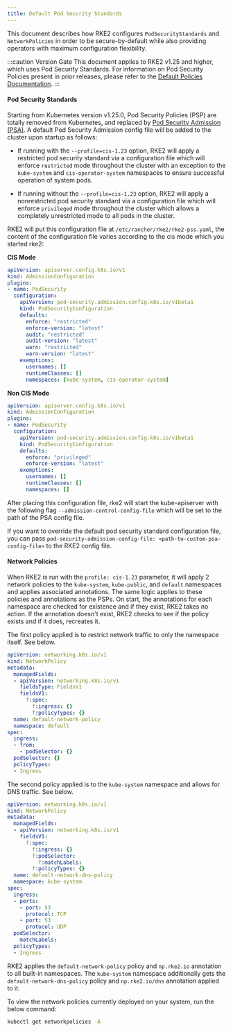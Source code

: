 ```yaml
---
title: Default Pod Security Standards
---
```


This document describes how RKE2 configures `PodSecurityStandards` and `NetworkPolicies` in order to be secure-by-default while also providing operators with maximum configuration flexibility.

:::caution Version Gate
This document applies to RKE2 v1.25 and higher, which uses Pod Security Standards. For information on Pod Security Policies present in prior releases, please refer to the [Default Policies Documentation](./pod_security_policies.md).
:::

#### Pod Security Standards

Starting from Kubernetes version v1.25.0, Pod Security Policies (PSP) are totally removed from Kubernetes, and replaced by [Pod Security Admission (PSA)](https://kubernetes.io/docs/concepts/security/pod-security-admission/). A default Pod Security Admission config file will be added to the cluster upon startup as follows:

* If running with the `--profile=cis-1.23` option, RKE2 will apply a restricted pod security standard via a configuration file which will enforce `restricted` mode throughout the cluster with an exception to the `kube-system` and `cis-operator-system` namespaces to ensure successful operation of system pods.

* If running without the `--profile=cis-1.23` option, RKE2 will apply a nonrestricted pod security standard via a configuration file which will enforce `privileged` mode throughout the cluster which allows a completely unrestricted mode to all pods in the cluster.

RKE2 will put this configuration file at `/etc/rancher/rke2/rke2-pss.yaml`, the content of the configuration file varies according to the cis mode which you started rke2:

**CIS Mode**

```yaml
apiVersion: apiserver.config.k8s.io/v1
kind: AdmissionConfiguration
plugins:
- name: PodSecurity
  configuration:
    apiVersion: pod-security.admission.config.k8s.io/v1beta1
    kind: PodSecurityConfiguration
    defaults:
      enforce: "restricted"
      enforce-version: "latest"
      audit: "restricted"
      audit-version: "latest"
      warn: "restricted"
      warn-version: "latest"
    exemptions:
      usernames: []
      runtimeClasses: []
      namespaces: [kube-system, cis-operator-system]
```

**Non CIS Mode**

```yaml
apiVersion: apiserver.config.k8s.io/v1
kind: AdmissionConfiguration
plugins:
- name: PodSecurity
  configuration:
    apiVersion: pod-security.admission.config.k8s.io/v1beta1
    kind: PodSecurityConfiguration
    defaults:
      enforce: "privileged"
      enforce-version: "latest"
    exemptions:
      usernames: []
      runtimeClasses: []
      namespaces: []
```

After placing this configuration file, rke2 will start the kube-apiserver with the following flag `--admission-control-config-file` which will be set to the path of the PSA config file.

If you want to override the default pod security standard configuration file, you can pass `pod-security-admission-config-file: <path-to-custom-psa-config-file>` to the RKE2 config file.

#### Network Policies

When RKE2 is run with the `profile: cis-1.23` parameter, it will apply 2 network policies to the `kube-system`, `kube-public`, and `default` namespaces and applies associated annotations. The same logic applies to these policies and annotations as the PSPs. On start, the annotations for each namespace are checked for existence and if they exist, RKE2 takes no action. If the annotation doesn't exist, RKE2 checks to see if the policy exists and if it does, recreates it.

The first policy applied is to restrict network traffic to only the namespace itself. See below.

```yaml
apiVersion: networking.k8s.io/v1
kind: NetworkPolicy
metadata:
  managedFields:
  - apiVersion: networking.k8s.io/v1
    fieldsType: FieldsV1
    fieldsV1:
      f:spec:
        f:ingress: {}
        f:policyTypes: {}
  name: default-network-policy
  namespace: default
spec:
  ingress:
  - from:
    - podSelector: {}
  podSelector: {}
  policyTypes:
  - Ingress
```

The second policy applied is to the `kube-system` namespace and allows for DNS traffic. See below.

```yaml
apiVersion: networking.k8s.io/v1
kind: NetworkPolicy
metadata:
  managedFields:
  - apiVersion: networking.k8s.io/v1
    fieldsV1:
      f:spec:
        f:ingress: {}
        f:podSelector:
          f:matchLabels:
        f:policyTypes: {}
  name: default-network-dns-policy
  namespace: kube-system
spec:
  ingress:
  - ports:
    - port: 53
      protocol: TCP
    - port: 53
      protocol: UDP
  podSelector:
    matchLabels:
  policyTypes:
  - Ingress
```

RKE2 applies the `default-network-policy` policy and `np.rke2.io` annotation to all built-in namespaces. The `kube-system` namespace additionally gets the `default-network-dns-policy` policy and `np.rke2.io/dns` annotation applied to it.

To view the network policies currently deployed on your system, run the below command:

```bash
kubectl get networkpolicies -A
```
